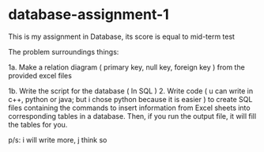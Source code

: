 # database-assignment-1

This is my assignment in Database, its score is equal to mid-term test

The problem surroundings things:

1a. Make a relation diagram ( primary key, null key, foreign key ) from the provided excel files 

1b. Write the script for the database ( In SQL )
2. Write code ( u can write in c++, python or java; but i chose python because it is easier ) to create SQL files containing the commands to insert information from Excel sheets into corresponding tables in a database. Then, if you run the output file, it will fill the tables for you.

p/s: i will write more, j think so
